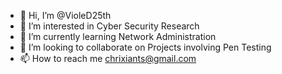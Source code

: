 - 👋 Hi, I’m @VioleD25th
- 👀 I’m interested in Cyber Security Research
- 🌱 I’m currently learning Network Administration
- 💞️ I’m looking to collaborate on Projects involving Pen Testing
- 📫 How to reach me chrixiants@gmail.com

<!---
VioleD25th/VioleD25th is a ✨ special ✨ repository because its `README.md` (this file) appears on your GitHub profile.
You can click the Preview link to take a look at your changes.
--->
